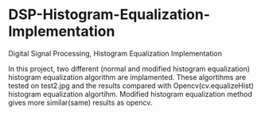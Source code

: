 # DSP-Histogram-Equalization-Implementation
Digital Signal Processing, Histogram Equalization Implementation 

In this project, two different (normal and modified histogram equalization) histogram equalization algorithm are implamented. 
These algortihms are tested on test2.jpg and the results compared with Opencv(cv.equalizeHist) histogram equalization algortihm. 
Modified histogram equalization method gives more similar(same) results as opencv. 

